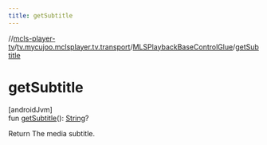 ```yaml
---
title: getSubtitle
---
```

//[mcls-player-tv](../../../index.html)/[tv.mycujoo.mclsplayer.tv.transport](../index.html)/[MLSPlaybackBaseControlGlue](index.html)/[getSubtitle](get-subtitle.html)



# getSubtitle



[androidJvm]\
fun [getSubtitle](get-subtitle.html)(): [String](https://kotlinlang.org/api/latest/jvm/stdlib/kotlin/-string/index.html)?



Return The media subtitle.




